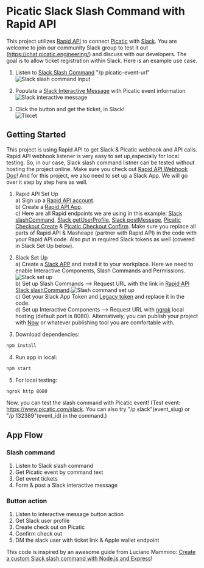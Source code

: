 # Picatic Slack Slash Command with Rapid API

This project utilizes [Rapid API](https://rapidapi.com) to connect [Picatic](http://developer.picatic.com/) with [Slack](https://api.slack.com). You are welcome to join our community Slack group to test it out (https://chat.picatic.engineering/) and discuss with our developers. The goal is to allow ticket registration within Slack. Here is an example use case.

1. Listen to [Slack Slash Command](https://api.slack.com/slash-commands) "/p picatic-event-url"
![Slack slash command input](https://preview.ibb.co/hjCbWR/Screenshot_2017_10_13_16_08_28.png)

2. Populate a [Slack Interactive Message](https://api.slack.com/docs/message-buttons) with Picatic event information
![Slack interactive message](https://image.ibb.co/eVVukm/Screenshot_2017_10_13_16_22_55.png)

3. Click the button and get the ticket, in Slack!  
![Tikcet](https://image.ibb.co/jcGvrR/Screenshot_2017_10_13_16_24_07.png)

## Getting Started

This project is using Rapid API to get Slack & Picatic webhook and API calls. Rapid API webhook listener is very easy to set up,especially for local testing. So, in our case, Slack slash command listner can be tested without hosting the project online. Make sure you check out [Rapid API Webhook Doc](https://docs.rapidapi.com/v1.0/docs/getting-started-with-web-hooks)! And for this project, we also need to set up a Slack App. We will go over it step by step here as well.

1. Rapid API Set Up  
a) Sign up a [Rapid API account](https://rapidapi.com/).  
b) Create a [Rapid API App](https://dashboard.rapidapi.com/apps).  
c) Here are all Rapid endpoints we are using in this example: [Slack slashCommand](https://rapidapi.com/package/Slack/functions/slashCommand), [Slack getUserProfile](https://rapidapi.com/package/Slack/functions/getUserProfile), [Slack postMessage](https://rapidapi.com/package/Slack/functions/postMessage), [Picatic Checkout Create](https://rapidapi.com/user/thomas_mirmo/package/Picatic%20Ticketing) & [Picatic Checkout Confirm](https://rapidapi.com/user/thomas_mirmo/package/Picatic%20Ticketing). Make sure you replace all parts of Rapid API & Masheape (partner with Rapid API) in the code with your Rapid API code. Also put in required Slack tokens as well (covered in Slack Set Up below). 

2. Slack Set Up  
a) Create a [Slack APP](https://api.slack.com/apps) and install it to your workplace. Here we need to enable Interactive Components, Slash Commands and Permissions. ![Slack set up](https://preview.ibb.co/kXJpkm/Screenshot_2017_10_16_12_39_20.png)  
b) Set up Slash Commands --> Request URL with the link in [Rapid API Slack slashCommand](https://rapidapi.com/package/Slack/functions/slashCommand).![Slash command set up](https://preview.ibb.co/m9ULQm/Screenshot_2017_10_16_13_02_09.png)  
c) Get your Slack App Token and [Legacy token](https://api.slack.com/custom-integrations/legacy-tokens) and replace it in the code.  
d) Set up Interactive Components --> Request URL with [ngrok](https://ngrok.com/) local hosting (default port is 8080). Alternatively, you can publish your project with [Now](https://zeit.co/now) or whatever publishing tool you are comfortable with.

3. Download dependencies:
```bash
npm install
```

4. Run app in local:
```bash
npm start
```

5. For local testing:
```bash
ngrok http 8080
```

Now, you can test the slash command with Picatic event! (Test event: https://www.picatic.com/slack. You can also try "/p slack"(event_slug) or "/p 132389"(event_id) in the command.)

## App Flow
### Slash command
1. Listen to Slack slash command
2. Get Picatic event by command text
3. Get event tickets
4. Form & post a Slack interactive message  

### Button action
1. Listen to interactive message button action
2. Get Slack user profile
3. Create check out on Picatic
4. Confirm check out
5. DM the slack user with ticket link & Apple wallet endpoint

This code is inspired by an awesome guide from Luciano Mammino: [Create a custom Slack slash command with Node.js and Express](https://scotch.io/tutorials/create-a-custom-slack-slash-command-with-nodejs-and-express)!

